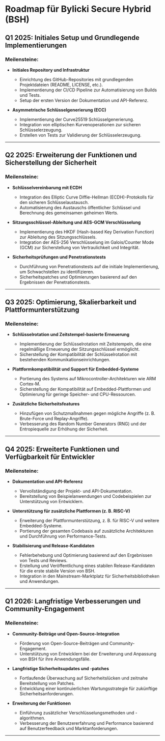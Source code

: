 # Roadmap für Bylicki Secure Hybrid (BSH)

## Q1 2025: Initiales Setup und Grundlegende Implementierungen

### Meilensteine:
- **Initiales Repository und Infrastruktur**
  - Einrichtung des GitHub-Repositories mit grundlegenden Projektdateien (README, LICENSE, etc.).
  - Implementierung der CI/CD Pipeline zur Automatisierung von Builds und Tests.
  - Setup der ersten Version der Dokumentation und API-Referenz.

- **Asymmetrische Schlüsselgenerierung (ECC)**
  - Implementierung der Curve25519 Schlüsselgenerierung.
  - Integration von elliptischen Kurvenoperationen zur sicheren Schlüsselerzeugung.
  - Erstellen von Tests zur Validierung der Schlüsselerzeugung.

---

## Q2 2025: Erweiterung der Funktionen und Sicherstellung der Sicherheit

### Meilensteine:
- **Schlüsselvereinbarung mit ECDH**
  - Integration des Elliptic Curve Diffie-Hellman (ECDH)-Protokolls für den sicheren Schlüsselaustausch.
  - Automatisierung des Austauschs öffentlicher Schlüssel und Berechnung des gemeinsamen geheimen Werts.
  
- **Sitzungsschlüssel-Ableitung und AES-GCM Verschlüsselung**
  - Implementierung des HKDF (Hash-based Key Derivation Function) zur Ableitung des Sitzungsschlüssels.
  - Integration der AES-256 Verschlüsselung im Galois/Counter Mode (GCM) zur Sicherstellung von Vertraulichkeit und Integrität.
  
- **Sicherheitsprüfungen und Penetrationstests**
  - Durchführung von Penetrationstests auf die initiale Implementierung, um Schwachstellen zu identifizieren.
  - Sicherheitspatches und Optimierungen basierend auf den Ergebnissen der Penetrationstests.

---

## Q3 2025: Optimierung, Skalierbarkeit und Plattformunterstützung

### Meilensteine:
- **Schlüsselrotation und Zeitstempel-basierte Erneuerung**
  - Implementierung der Schlüsselrotation mit Zeitstempeln, die eine regelmäßige Erneuerung der Sitzungsschlüssel ermöglicht.
  - Sicherstellung der Kompatibilität der Schlüsselrotation mit bestehenden Kommunikationseinrichtungen.
  
- **Plattformkompatibilität und Support für Embedded-Systeme**
  - Portierung des Systems auf Mikrocontroller-Architekturen wie ARM Cortex-M.
  - Sicherstellung der Kompatibilität auf Embedded-Plattformen und Optimierung für geringe Speicher- und CPU-Ressourcen.

- **Zusätzliche Sicherheitsfeatures**
  - Hinzufügen von Schutzmaßnahmen gegen mögliche Angriffe (z. B. Brute-Force und Replay-Angriffe).
  - Verbesserung des Random Number Generators (RNG) und der Entropiequelle zur Erhöhung der Sicherheit.

---

## Q4 2025: Erweiterte Funktionen und Verfügbarkeit für Entwickler

### Meilensteine:
- **Dokumentation und API-Referenz**
  - Vervollständigung der Projekt- und API-Dokumentation.
  - Bereitstellung von Beispielanwendungen und Codebeispielen zur Unterstützung von Entwicklern.

- **Unterstützung für zusätzliche Plattformen (z. B. RISC-V)**
  - Erweiterung der Plattformunterstützung, z. B. für RISC-V und weitere Embedded-Systeme.
  - Portierung der gesamten Codebasis auf zusätzliche Architekturen und Durchführung von Performance-Tests.

- **Stabilisierung und Release-Kandidaten**
  - Fehlerbehebung und Optimierung basierend auf den Ergebnissen von Tests und Reviews.
  - Erstellung und Veröffentlichung eines stabilen Release-Kandidaten für die erste stabile Version von BSH.
  - Integration in den Mainstream-Marktplatz für Sicherheitsbibliotheken und Anwendungen.

---

## Q1 2026: Langfristige Verbesserungen und Community-Engagement

### Meilensteine:
- **Community-Beiträge und Open-Source-Integration**
  - Förderung von Open-Source-Beiträgen und Community-Engagement.
  - Unterstützung von Entwicklern bei der Erweiterung und Anpassung von BSH für ihre Anwendungsfälle.
  
- **Langfristige Sicherheitsupdates und -patches**
  - Fortlaufende Überwachung auf Sicherheitslücken und zeitnahe Bereitstellung von Patches.
  - Entwicklung einer kontinuierlichen Wartungsstrategie für zukünftige Sicherheitsanforderungen.
  
- **Erweiterung der Funktionen**
  - Einführung zusätzlicher Verschlüsselungsmethoden und -algorithmen.
  - Verbesserung der Benutzererfahrung und Performance basierend auf Benutzerfeedback und Marktanforderungen.

---
